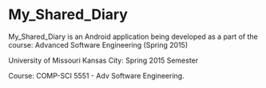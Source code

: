 # My_Shared_Diary

My_Shared_Diary is an Android application being developed as a part of the course: Advanced Software Engineering (Spring 2015)

University of Missouri Kansas City: Spring 2015 Semester

Course: COMP-SCI 5551 - Adv Software Engineering.

